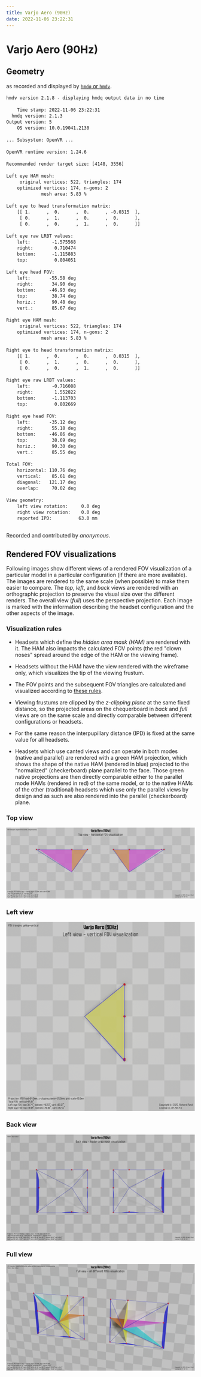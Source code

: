```yaml
---
title: Varjo Aero (90Hz)
date: 2022-11-06 23:22:31
---
```

# Varjo Aero (90Hz)

## Geometry

as recorded and displayed by [`hmdq` or `hmdv`](https://github.com/risa2000/hmdq).
```
hmdv version 2.1.8 - displaying hmdq output data in no time

    Time stamp: 2022-11-06 23:22:31
  hmdq version: 2.1.3
Output version: 5
    OS version: 10.0.19041.2130

... Subsystem: OpenVR ...

OpenVR runtime version: 1.24.6

Recommended render target size: [4148, 3556]

Left eye HAM mesh:
     original vertices: 522, triangles: 174
    optimized vertices: 174, n-gons: 2
             mesh area: 5.83 %

Left eye to head transformation matrix:
    [[ 1.      ,  0.      ,  0.      , -0.0315  ],
     [ 0.      ,  1.      ,  0.      ,  0.      ],
     [ 0.      ,  0.      ,  1.      ,  0.      ]]

Left eye raw LRBT values:
    left:        -1.575568
    right:        0.710474
    bottom:      -1.115883
    top:          0.804051

Left eye head FOV:
    left:       -55.58 deg
    right:       34.90 deg
    bottom:     -46.93 deg
    top:         38.74 deg
    horiz.:      90.48 deg
    vert.:       85.67 deg

Right eye HAM mesh:
     original vertices: 522, triangles: 174
    optimized vertices: 174, n-gons: 2
             mesh area: 5.83 %

Right eye to head transformation matrix:
    [[ 1.      ,  0.      ,  0.      ,  0.0315  ],
     [ 0.      ,  1.      ,  0.      ,  0.      ],
     [ 0.      ,  0.      ,  1.      ,  0.      ]]

Right eye raw LRBT values:
    left:        -0.716088
    right:        1.552822
    bottom:      -1.113703
    top:          0.802669

Right eye head FOV:
    left:       -35.12 deg
    right:       55.18 deg
    bottom:     -46.86 deg
    top:         38.69 deg
    horiz.:      90.30 deg
    vert.:       85.55 deg

Total FOV:
    horizontal: 110.76 deg
    vertical:    85.61 deg
    diagonal:   121.17 deg
    overlap:     70.02 deg

View geometry:
    left view rotation:     0.0 deg
    right view rotation:    0.0 deg
    reported IPD:          63.0 mm


```
Recorded and contributed by _anonymous_.

## Rendered FOV visualizations

Following images show different views of a rendered FOV visualization of a
particular model in a particular configuration (if there are more available).
The images are rendered to the same scale (when possible) to make them easier
to compare. The _top_, _left_, and _back_ views are rendered with an
orthographic projection to preserve the visual size over the different renders.
The overall view (_full_) uses the perspective projection. Each image is marked
with the information describing the headset configuration and the other aspects
of the image.

### Visualization rules

* Headsets which define the _hidden area mask (HAM)_ are rendered with it. The
  HAM also impacts the calculated FOV points (the red "clown noses" spread
  around the edge of the HAM or the viewing frame).

* Headsets without the HAM have the view rendered with the wireframe only, which
  visualizes the tip of the viewing frustum.

* The FOV points and the subsequent FOV triangles are calculated and visualized
  according to [these
  rules](https://risa2000.github.io/vrdocs/docs/hmd_fov_calculation).

* Viewing frustums are clipped by the _z-clipping plane_ at the same fixed
  distance, so the projected areas on the chequerboard in _back_ and _full_
  views are on the same scale and directly comparable between different
  configurations or headsets.

* For the same reason the interpupillary distance (IPD) is fixed at the same
  value for all headsets.

* Headsets which use canted views and can operate in both modes (native and
  parallel) are rendered with a green HAM projection, which shows the shape of
  the native HAM (rendered in blue) projected to the "normalized"
  (checkerboard) plane parallel to the face. Those green native projections are
  then directly comparable either to the parallel mode HAMs (rendered in red)
  of the same model, or to the native HAMs of the other (traditional) headsets
  which use only the parallel views by design and as such are also rendered
  into the parallel (checkerboard) plane.

### Top view
[![Varjo Aero (90Hz) - top view](../images/VarjoAero_Native_R90_top.dmx.png)](../images/VarjoAero_Native_R90_top.dmx.png)

### Left view
[![Varjo Aero (90Hz) - left view](../images/VarjoAero_Native_R90_left.dmx.png)](../images/VarjoAero_Native_R90_left.dmx.png)

### Back view
[![Varjo Aero (90Hz) - back view](../images/VarjoAero_Native_R90_back.dmx.png)](../images/VarjoAero_Native_R90_back.dmx.png)

### Full view
[![Varjo Aero (90Hz) - full view](../images/VarjoAero_Native_R90_over.dmx.png)](../images/VarjoAero_Native_R90_over.dmx.png)

